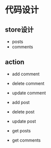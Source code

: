 # 代码设计

## store设计
* posts
* comments

## action
* add comment
* delete comment
* update comment
* add post
* delete post
* update post

* get posts
* get comments